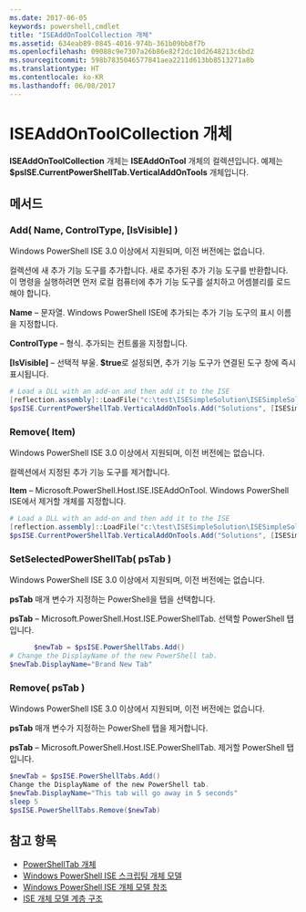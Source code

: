 ```yaml
---
ms.date: 2017-06-05
keywords: powershell,cmdlet
title: "ISEAddOnToolCollection 개체"
ms.assetid: 634eab89-0845-4016-974b-361b09bb8f7b
ms.openlocfilehash: 09088c9e7307a26b86e82f2dc10d2648213c6bd2
ms.sourcegitcommit: 598b7835046577841aea2211d613bb8513271a8b
ms.translationtype: HT
ms.contentlocale: ko-KR
ms.lasthandoff: 06/08/2017
---
```

# <a name="the-iseaddontoolcollection-object"></a>ISEAddOnToolCollection 개체
  **ISEAddOnToolCollection** 개체는 **ISEAddOnTool** 개체의 컬렉션입니다. 예제는 **$psISE.CurrentPowerShellTab.VerticalAddOnTools** 개체입니다.

## <a name="methods"></a>메서드

### <a name="add-name-controltype-isvisible-"></a>Add\( Name, ControlType, \[IsVisible\] \)
  Windows PowerShell ISE 3.0 이상에서 지원되며, 이전 버전에는 없습니다. 

 컬렉션에 새 추가 기능 도구를 추가합니다. 새로 추가된 추가 기능 도구를 반환합니다. 이 명령을 실행하려면 먼저 로컬 컴퓨터에 추가 기능 도구를 설치하고 어셈블리를 로드해야 합니다.

 **Name** – 문자열. Windows PowerShell ISE에 추가되는 추가 기능 도구의 표시 이름을 지정합니다.

 **ControlType** – 형식. 추가되는 컨트롤을 지정합니다.

 **\[IsVisible\]** – 선택적 부울. **$true**로 설정되면, 추가 기능 도구가 연결된 도구 창에 즉시 표시됩니다.

```PowerShell
# Load a DLL with an add-on and then add it to the ISE
[reflection.assembly]::LoadFile("c:\test\ISESimpleSolution\ISESimpleSolution.dll")
$psISE.CurrentPowerShellTab.VerticalAddOnTools.Add("Solutions", [ISESimpleSolution.Solution], $true)
```

### <a name="remove-item-"></a>Remove\( Item\)
  Windows PowerShell ISE 3.0 이상에서 지원되며, 이전 버전에는 없습니다. 

 컬렉션에서 지정된 추가 기능 도구를 제거합니다.

 **Item** – Microsoft.PowerShell.Host.ISE.ISEAddOnTool. Windows PowerShell ISE에서 제거할 개체를 지정합니다.

```PowerShell
# Load a DLL with an add-on and then add it to the ISE
[reflection.assembly]::LoadFile("c:\test\ISESimpleSolution\ISESimpleSolution.dll")
$psISE.CurrentPowerShellTab.VerticalAddOnTools.Add("Solutions", [ISESimpleSolution.Solution], $true)
```

### <a name="setselectedpowershelltab-pstab-"></a>SetSelectedPowerShellTab\( psTab \)
  Windows PowerShell ISE 3.0 이상에서 지원되며, 이전 버전에는 없습니다. 

 **psTab** 매개 변수가 지정하는 PowerShell을 탭을 선택합니다.

 **psTab** – Microsoft.PowerShell.Host.ISE.PowerShellTab. 선택할 PowerShell 탭입니다.

```PowerShell
      $newTab = $psISE.PowerShellTabs.Add()
# Change the DisplayName of the new PowerShell tab. 
$newTab.DisplayName="Brand New Tab"
```

### <a name="remove-pstab-"></a>Remove\( psTab \)
  Windows PowerShell ISE 3.0 이상에서 지원되며, 이전 버전에는 없습니다. 

 **psTab** 매개 변수가 지정하는 PowerShell 탭을 제거합니다.

 **psTab** – Microsoft.PowerShell.Host.ISE.PowerShellTab. 제거할 PowerShell 탭입니다.

```PowerShell
$newTab = $psISE.PowerShellTabs.Add()
Change the DisplayName of the new PowerShell tab. 
$newTab.DisplayName="This tab will go away in 5 seconds" 
sleep 5 
$psISE.PowerShellTabs.Remove($newTab)
```

## <a name="see-also"></a>참고 항목
- [PowerShellTab 개체](The-PowerShellTab-Object.md) 
- [Windows PowerShell ISE 스크립팅 개체 모델](The-Windows-PowerShell-ISE-Scripting-Object-Model.md) 
- [Windows PowerShell ISE 개체 모델 참조](Windows-PowerShell-ISE-Object-Model-Reference.md) 
- [ISE 개체 모델 계층 구조](The-ISE-Object-Model-Hierarchy.md)

  
